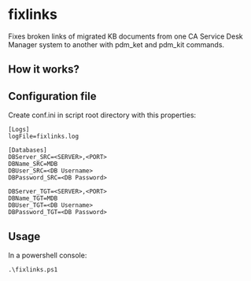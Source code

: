 # fixlinks

Fixes broken links of migrated KB documents from one CA Service Desk Manager system to another with pdm_ket and pdm_kit commands.

## How it works?

## Configuration file

Create conf.ini in script root directory with this properties:

```
[Logs]
logFile=fixlinks.log

[Databases]
DBServer_SRC=<SERVER>,<PORT>
DBName_SRC=MDB
DBUser_SRC=<DB Username>
DBPassword_SRC=<DB Password>

DBServer_TGT=<SERVER>,<PORT>
DBName_TGT=MDB
DBUser_TGT=<DB Username>
DBPassword_TGT=<DB Password>
```

## Usage
In a powershell console:
```
.\fixlinks.ps1
```
